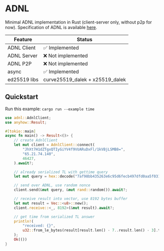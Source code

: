 # ADNL

Minimal ADNL implementation in Rust (client-server only, without p2p for now). Specification of ADNL is available [here](https://github.com/tonstack/ton-docs/blob/main/ADNL/README.md).

| Feature      | Status                          |
|--------------|---------------------------------|
| ADNL Client  | ✅ Implemented                   |
| ADNL Server  | ❌ Not implemented               |
| ADNL P2P     | ❌ Not implemented               |
| async        | ✅ Implemented                   |
| ed25519 libs | curve25519_dalek + x25519_dalek |

## Quickstart
Run this example: `cargo run --example time`

```rust
use adnl::AdnlClient;
use anyhow::Result;

#[tokio::main]
async fn main() -> Result<()> {
    // create AdnlClient
    let mut client = AdnlClient::connect(
        "JhXt7H1dZTgxQTIyGiYV4f9VUARuDxFl/1kVBjLSMB8=",
        "65.21.74.140",
        46427,
    ).await?;

    // already serialized TL with gettime query
    let mut query = hex::decode("7af98bb435263e6c95d6fecb497dfd0aa5f031e7d412986b5ce720496db512052e8f2d100cdf068c7904345aad16000000000000")?;

    // send over ADNL, use random nonce
    client.send(&mut query, &mut rand::random()).await?;

    // receive result into vector, use 8192 bytes buffer
    let mut result = Vec::<u8>::new();
    client.receive::<_, 8192>(&mut result).await?;

    // get time from serialized TL answer
    println!(
        "received: {}",
        u32::from_le_bytes(result[result.len() - 7..result.len() - 3].try_into()?)
    );
    Ok(())
}
```
